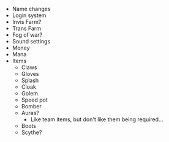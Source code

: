 - Name changes
- Login system
- Invis Farm?
- Trans Farm
- Fog of war?
- Sound settings
- Money
- Mana
- Items
  - Claws
  - Gloves
  - Splash
  - Cloak
  - Golem
  - Speed pot
  - Bomber
  - Auras?
    - Like team items, but don't like them being required...
  - Boots
  - Scythe?

